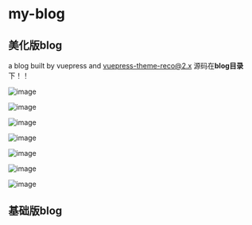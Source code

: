 # my-blog
## 美化版blog
a blog built by vuepress and vuepress-theme-reco@2.x 
源码在**blog目录**下！！

![image](https://github.com/user-attachments/assets/1ab4e86b-f5c7-4943-a970-d0784a344e3f)

![image](https://github.com/user-attachments/assets/df91070f-5c52-49f4-bb55-daf9fcd6bff9)

![image](https://github.com/user-attachments/assets/842a080e-9cc0-4b5a-891a-5fb057f650df)

![image](https://github.com/user-attachments/assets/4405fa81-f654-437e-8db7-8e6631ad67bb)

![image](https://github.com/user-attachments/assets/da9f9803-ce72-4161-96d2-7b64f611253e)

![image](https://github.com/user-attachments/assets/e2bd29df-5629-4073-8fd9-a4db9e189a40)

![image](https://github.com/user-attachments/assets/58f439ad-5013-4055-a52b-bda9c465c410)

## 基础版blog
